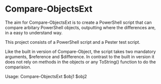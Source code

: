 # Compare-ObjectsExt

The aim for Compare-ObjectsExt is to create a PowerShell script that can 
compare arbitary PowerShell objects, outputting where the differences are, in a easy to understand way.

This project consists of a PowerShell script and a Pester test script.

Like the built in version of Compare-Object, the script takes two mandatory arguments, $reference and $difference. In contrast to the built in version it does not rely on methods in the objects or any ToString() function to do the comparision.

Usage: Compare-ObjectsExt $obj1 $obj2

